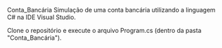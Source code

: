Conta_Bancária
Simulação de uma conta bancária utilizando a linguagem C# na IDE Visual Studio.

Clone o repositório e execute o arquivo Program.cs (dentro da pasta "Conta_Bancária").